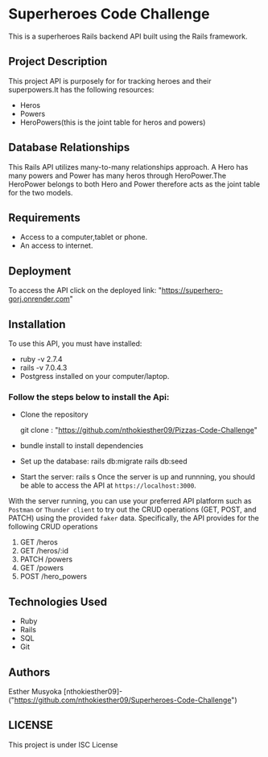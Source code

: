 # Superheroes Code Challenge
This is a superheroes Rails backend API built using the Rails framework.

## Project Description 
This project API is purposely for for tracking heroes and their superpowers.It has the following resources:
- Heros
- Powers
- HeroPowers(this is the joint table for heros and powers)

## Database Relationships
This Rails API utilizes many-to-many relationships approach. A Hero has many powers and Power has many heros through HeroPower.The HeroPower belongs to both Hero and Power therefore acts as the joint table for the two models.

## Requirements
- Access to a computer,tablet or phone.
- An access to internet.


## Deployment
To access the API click on the deployed link: "https://superhero-gorj.onrender.com"

## Installation
To use this API, you must have installed:
- ruby -v 2.7.4
- rails -v 7.0.4.3
- Postgress installed on your computer/laptop.

### Follow the steps below to install the Api:
- Clone the repository

   git clone : "https://github.com/nthokiesther09/Pizzas-Code-Challenge"

- bundle install to install dependencies
- Set up the database:
   rails db:migrate
   rails db:seed
- Start the server:
   rails s
Once the server is up and runnning, you should be able to access the API at `https://localhost:3000`.

With the server running, you can use your preferred API platform such as `Postman` or `Thunder client` to try out the CRUD operations (GET, POST, and PATCH) using the provided `faker` data. Specifically, the API provides for the following CRUD operations
1. GET /heros
2. GET /heros/:id
3. PATCH /powers
4. GET /powers
5. POST /hero_powers

## Technologies Used
- Ruby
- Rails
- SQL
- Git

## Authors
Esther Musyoka [nthokiesther09]-("https://github.com/nthokiesther09/Superheroes-Code-Challenge")

## LICENSE
This project is under ISC License









